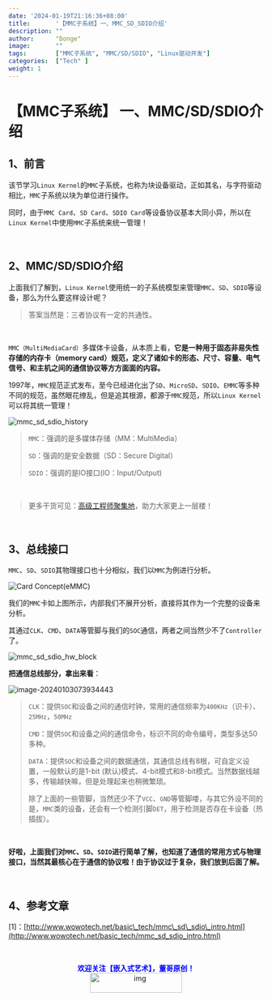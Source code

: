 ```yaml
---
date: '2024-01-19T21:16:36+08:00'
title:       '【MMC子系统】一、MMC_SD_SDIO介绍'
description: ""
author:      "Donge"
image:       ""
tags:        ["MMC子系统", "MMC/SD/SDIO", "Linux驱动开发"]
categories:  ["Tech" ]
weight: 1
---
```


# 【MMC子系统】 一、MMC/SD/SDIO介绍

## 1、前言

该节学习`Linux Kernel`的`MMC`子系统，也称为块设备驱动，正如其名，与字符驱动相比，`MMC`子系统以块为单位进行操作。

同时，由于`MMC Card`、`SD Card`、`SDIO Card`等设备协议基本大同小异，所以在`Linux Kernel`中使用`MMC`子系统来统一管理！

&nbsp;

## 2、MMC/SD/SDIO介绍

上面我们了解到，`Linux Kernel`使用统一的子系统模型来管理`MMC`、`SD`、`SDIO`等设备，那么为什么要这样设计呢？

> 答案当然是：三者协议有一定的共通性。

&nbsp;

`MMC（MultiMediaCard）`多媒体卡设备，从本质上看，**它是一种用于固态非易失性存储的内存卡（memory card）规范，定义了诸如卡的形态、尺寸、容量、电气信号、和主机之间的通信协议等方方面面的内容。**

1997年，`MMC`规范正式发布，至今已经进化出了`SD`、`MicroSD`、`SDIO`、`EMMC`等多种不同的规范，虽然眼花缭乱，但是追其根源，都源于`MMC`规范，所以`Linux Kernel`可以将其统一管理！

![mmc_sd_sdio_history](https://image-1305421143.cos.ap-nanjing.myqcloud.com/image/95d6d6a51a757c21cdc3108e12d16d0320161225135202.gif)

> `MMC`：强调的是多媒体存储（MM：MultiMedia）
> 
> `SD`：强调的是安全数据（SD：Secure Digital）
> 
> `SDIO`：强调的是IO接口(IO：Input/Output)

&nbsp;

> 更多干货可见：[高级工程师聚集地](https://t.zsxq.com/0eUcTOhdO)，助力大家更上一层楼！

&nbsp;

## 3、总线接口

`MMC`、`SD`、`SDIO`其物理接口也十分相似，我们以`MMC`为例进行分析。

![Card Concept(eMMC)](https://image-1305421143.cos.ap-nanjing.myqcloud.com/image/4ca87abb20c96c2362ed22855c0fb89a20161225135205.gif)

我们的`MMC`卡如上图所示，内部我们不展开分析，直接将其作为一个完整的设备来分析。

其通过`CLK`、`CMD`、`DATA`等管脚与我们的`SOC`通信，两者之间当然少不了`Controller`了。

![mmc_sd_sdio_hw_block](https://image-1305421143.cos.ap-nanjing.myqcloud.com/image/fbcc70f4593e41a6f96a28c4667a9c3420161225135203.gif)

**把通信总线部分，拿出来看**：

![image-20240103073934443](https://image-1305421143.cos.ap-nanjing.myqcloud.com/image/image-20240103073934443.png)

> `CLK`：提供`SOC`和设备之间的通信时钟，常用的通信频率为`400KHz`（识卡）、`25MHz`，`50MHz`
> 
> `CMD`：提供`SOC`和设备之间的通信命令，标识不同的命令编号，类型多达50多种。
> 
> `DATA`：提供`SOC`和设备之间的数据通信，其通信总线有8根，可自定义设置，一般默认的是1-bit (默认)模式、4-bit模式和8-bit模式。当然数据线越多，传输越快嘛，但是处理起来也稍微繁琐。
> 
> 除了上面的一些管脚，当然还少不了`VCC`、`GND`等管脚喽，与其它外设不同的是，`MMC`类的设备，还会有一个检测引脚`DET`，用于检测是否存在卡设备（热插拔）。

&nbsp;

**好啦，上面我们对`MMC`、`SD`、`SDIO`进行简单了解，也知道了通信的常用方式与物理接口，当然其最核心在于通信的协议啦！由于协议过于复杂，我们放到后面了解。**

&nbsp;

## 4、参考文章

\[1\]：[http://www.wowotech.net/basic\_tech/mmc\_sd\_sdio\_intro.html](http://www.wowotech.net/basic_tech/mmc_sd_sdio_intro.html)

&nbsp;

<center><b> <font color ="blue">欢迎关注【嵌入式艺术】，董哥原创！</font></b></center>
<div align=center><img src="https://image-1305421143.cos.ap-nanjing.myqcloud.com/image/blog.png" alt="img" width = "60%" height ="10%"/>
</div>
